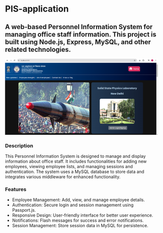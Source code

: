 # PIS-application

## A web-based Personnel Information System for managing office staff information. This project is built using Node.js, Express, MySQL, and other related technologies.


![alt text](\public\utils\image.png)

### Description
This Personnel Information System is designed to manage and display information about office staff. It includes functionalities for adding new employees, viewing employee lists, and managing sessions and authentication. The system uses a MySQL database to store data and integrates various middleware for enhanced functionality.

### Features
- Employee Management: Add, view, and manage employee details.
- Authentication: Secure login and session management using Passport.js.
- Responsive Design: User-friendly interface for better user experience.
- Notifications: Flash messages for success and error notifications.
- Session Management: Store session data in MySQL for persistence.
